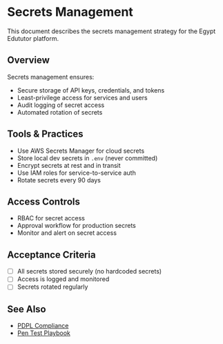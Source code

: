 # Secrets Management

This document describes the secrets management strategy for the Egypt Edututor platform.

## Overview

Secrets management ensures:
- Secure storage of API keys, credentials, and tokens
- Least-privilege access for services and users
- Audit logging of secret access
- Automated rotation of secrets

## Tools & Practices
- Use AWS Secrets Manager for cloud secrets
- Store local dev secrets in `.env` (never committed)
- Encrypt secrets at rest and in transit
- Use IAM roles for service-to-service auth
- Rotate secrets every 90 days

## Access Controls
- RBAC for secret access
- Approval workflow for production secrets
- Monitor and alert on secret access

## Acceptance Criteria
- [ ] All secrets stored securely (no hardcoded secrets)
- [ ] Access is logged and monitored
- [ ] Secrets rotated regularly

## See Also
- [PDPL Compliance](PDPL_COMPLIANCE.md)
- [Pen Test Playbook](PEN_TEST_PLAYBOOK.md)


